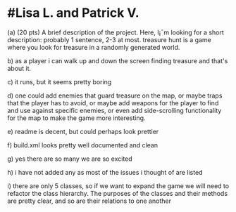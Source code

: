 #Lisa L. and Patrick V.
==========================

(a) (20 pts) A brief description of the project. Here, I¡¯m looking for a short description: probably 1 sentence, 2-3 at most.
treasure hunt is a game where you look for treasure in a randomly generated world.

b) as a player i can walk up and down the screen finding treasure and that's about it.

c) it runs, but it seems pretty boring

d) one could add enemies that guard treasure on the map, or maybe traps that the player has to avoid, or maybe add weapons for the player to find and use against specific enemies, or even add side-scrolling functionality for the map to make the game more interesting.

e) readme is decent, but could perhaps look prettier

f) build.xml looks pretty well documented and clean

g) yes there are so many we are so excited

h) i have not added any as most of the issues i thought of are listed

i) there are only 5 classes, so if we want to expand the game we will need to refactor the class hierarchy. The purposes of the classes and their methods are pretty clear, and so are their relations to one another
